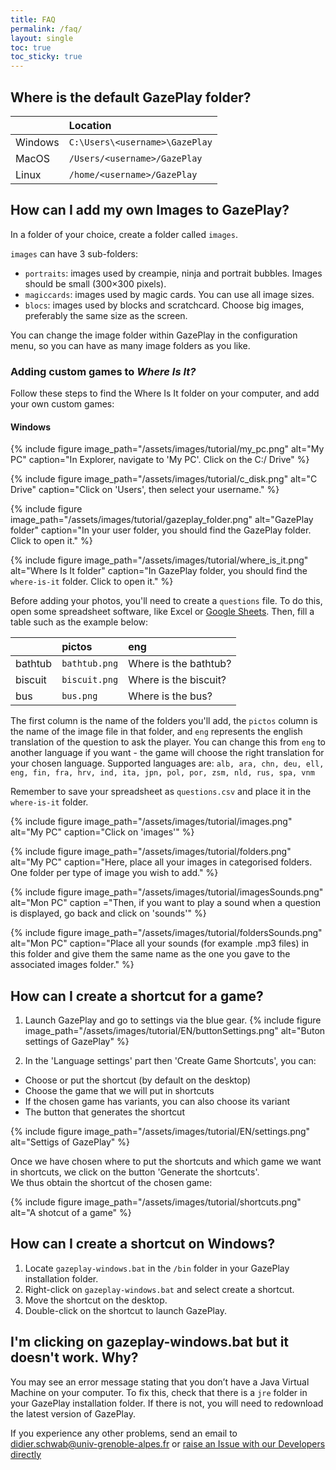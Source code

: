 ```yaml
---
title: FAQ
permalink: /faq/
layout: single
toc: true
toc_sticky: true
---
```


## Where is the default GazePlay folder?

|           | Location                         | 
|-----------|:---------------------------------|
| Windows   |   `C:\Users\<username>\GazePlay` |
| MacOS     |   `/Users/<username>/GazePlay`   |
| Linux     |   `/home/<username>/GazePlay`    |

## How can I add my own Images to GazePlay?
In a folder of your choice, create a folder called `images`.

`images` can have 3 sub-folders:
* `portraits`: images used by creampie, ninja and portrait bubbles. Images should be small (300×300 pixels).
* `magiccards`: images used by magic cards. You can use all image sizes.
* `blocs`: images used by blocks and scratchcard. Choose big images, preferably the same size as the screen.

You can change the image folder within GazePlay in the configuration menu, so you can have as many image folders as you like.

### Adding custom games to _Where Is It?_
Follow these steps to find the Where Is It folder on your computer, and add your own custom games:

#### Windows
{% include figure image_path="/assets/images/tutorial/my_pc.png" alt="My PC" caption="In Explorer, navigate to 'My PC'. Click on the C:/ Drive" %}

{% include figure image_path="/assets/images/tutorial/c_disk.png" alt="C Drive" caption="Click on 'Users', then select your username." %}

{% include figure image_path="/assets/images/tutorial/gazeplay_folder.png" alt="GazePlay folder" caption="In your user folder, you should find the GazePlay folder. Click to open it." %}

{% include figure image_path="/assets/images/tutorial/where_is_it.png" alt="Where Is It folder" caption="In GazePlay folder, you should find the `where-is-it` folder. Click to open it." %}

Before adding your photos, you'll need to create a `questions` file. 
To do this, open some spreadsheet software, like Excel or [Google Sheets](https://docs.google.com/spreadsheets). Then, fill a table such as the example below:

|         | pictos        | eng                   | 
|---------|:--------------|:----------------------|
| bathtub | `bathtub.png` | Where is the bathtub? |
| biscuit | `biscuit.png` | Where is the biscuit? |
| bus     | `bus.png`     | Where is the bus?     |

The first column is the name of the folders you'll add, the `pictos` column is the name of the image file in that folder, and `eng` represents the english translation of the question to ask the player. You can change this from `eng` to another language if you want - the game will choose the right translation for your chosen language. Supported languages are:
`alb, ara, chn, deu, ell, eng, fin, fra, hrv, ind, ita, jpn, pol, por, zsm, nld, rus, spa, vnm`

Remember to save your spreadsheet as `questions.csv` and place it in the `where-is-it` folder.

{% include figure image_path="/assets/images/tutorial/images.png" alt="My PC" caption="Click on 'images'" %}

{% include figure image_path="/assets/images/tutorial/folders.png" alt="My PC" caption="Here, place all your images in categorised folders. One folder per type of image you wish to add." %}

{% include figure image_path="/assets/images/tutorial/imagesSounds.png" alt="Mon PC" caption ="Then, if you want to play a sound when a question is displayed, go back and click on 'sounds'" %}

{% include figure image_path="/assets/images/tutorial/foldersSounds.png" alt="Mon PC" caption="Place all your sounds (for example .mp3 files) in this folder and give them the same name as the one you gave to the associated images folder." %}

## How can I create a shortcut for a game?
1. Launch GazePlay and go to settings via the blue gear.
{% include figure image_path="/assets/images/tutorial/EN/buttonSettings.png" alt="Buton settings of GazePlay" %}

2. In the 'Language settings' part then 'Create Game Shortcuts', you can:
* Choose or put the shortcut (by default on the desktop)
* Choose the game that we will put in shortcuts
* If the chosen game has variants, you can also choose its variant
* The button that generates the shortcut

{% include figure image_path="/assets/images/tutorial/EN/settings.png" alt="Settigs of GazePlay" %}

Once we have chosen where to put the shortcuts and which game we want in shortcuts, we click on the button 'Generate the shortcuts'. <br>
We thus obtain the shortcut of the chosen game:

{% include figure image_path="/assets/images/tutorial/shortcuts.png" alt="A shotcut of a game" %}

## How can I create a shortcut on Windows?
1. Locate `gazeplay-windows.bat` in the `/bin` folder in your GazePlay installation folder.
1. Right-click on `gazeplay-windows.bat` and select create a shortcut.
2. Move the shortcut on the desktop.
3. Double-click on the shortcut to launch GazePlay.

## I'm clicking on gazeplay-windows.bat but it doesn't work. Why?
You may see an error message stating that you don’t have a Java Virtual Machine on your computer.
To fix this, check that there is a `jre` folder in your GazePlay installation folder. If there
is not, you will need to redownload the latest version of GazePlay. 

If you experience any other problems, send an email to <didier.schwab@univ-grenoble-alpes.fr> or [raise an Issue with our Developers directly](https://github.com/GazePlay/GazePlay/issues/new)
